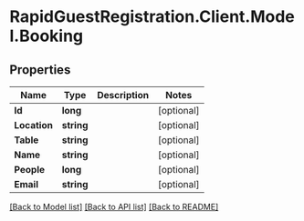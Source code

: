 # RapidGuestRegistration.Client.Model.Booking

## Properties

Name | Type | Description | Notes
------------ | ------------- | ------------- | -------------
**Id** | **long** |  | [optional] 
**Location** | **string** |  | [optional] 
**Table** | **string** |  | [optional] 
**Name** | **string** |  | [optional] 
**People** | **long** |  | [optional] 
**Email** | **string** |  | [optional] 

[[Back to Model list]](../README.md#documentation-for-models) [[Back to API list]](../README.md#documentation-for-api-endpoints) [[Back to README]](../README.md)

